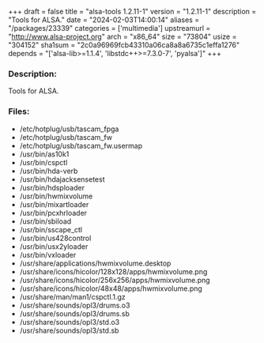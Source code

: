 +++
draft = false
title = "alsa-tools 1.2.11-1"
version = "1.2.11-1"
description = "Tools for ALSA."
date = "2024-02-03T14:00:14"
aliases = "/packages/23339"
categories = ['multimedia']
upstreamurl = "http://www.alsa-project.org"
arch = "x86_64"
size = "73804"
usize = "304152"
sha1sum = "2c0a96969fcb43310a06ca8a8a6735c1effa1276"
depends = "['alsa-lib>=1.1.4', 'libstdc++>=7.3.0-7', 'pyalsa']"
+++
### Description: 
Tools for ALSA.

### Files: 
* /etc/hotplug/usb/tascam_fpga
* /etc/hotplug/usb/tascam_fw
* /etc/hotplug/usb/tascam_fw.usermap
* /usr/bin/as10k1
* /usr/bin/cspctl
* /usr/bin/hda-verb
* /usr/bin/hdajacksensetest
* /usr/bin/hdsploader
* /usr/bin/hwmixvolume
* /usr/bin/mixartloader
* /usr/bin/pcxhrloader
* /usr/bin/sbiload
* /usr/bin/sscape_ctl
* /usr/bin/us428control
* /usr/bin/usx2yloader
* /usr/bin/vxloader
* /usr/share/applications/hwmixvolume.desktop
* /usr/share/icons/hicolor/128x128/apps/hwmixvolume.png
* /usr/share/icons/hicolor/256x256/apps/hwmixvolume.png
* /usr/share/icons/hicolor/48x48/apps/hwmixvolume.png
* /usr/share/man/man1/cspctl.1.gz
* /usr/share/sounds/opl3/drums.o3
* /usr/share/sounds/opl3/drums.sb
* /usr/share/sounds/opl3/std.o3
* /usr/share/sounds/opl3/std.sb
